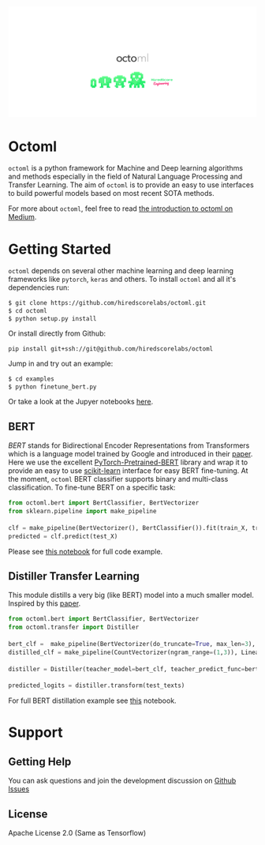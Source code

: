 ![](media/cover.png)

# Octoml

`octoml` is a python framework for Machine and Deep learning algorithms and methods especially in the field of Natural Language Processing and Transfer Learning. The aim of `octoml` is to provide an easy to use interfaces to build powerful models based on most recent SOTA methods.

For more about `octoml`, feel free to read [the introduction to octoml on Medium](https://medium.com/hiredscore-engineering/introducing-octoml-73bd527491b1).

# Getting Started

`octoml` depends on several other machine learning and deep learning frameworks like `pytorch`, `keras` and others. To install `octoml` and all it's dependencies run:

```
$ git clone https://github.com/hiredscorelabs/octoml.git
$ cd octoml
$ python setup.py install
```

Or install directly from Github:

```
pip install git+ssh://git@github.com/hiredscorelabs/octoml
```

Jump in and try out an example:

```
$ cd examples
$ python finetune_bert.py
```

Or take a look at the Jupyer notebooks [here](notebooks).

## BERT

*BERT* stands for Bidirectional Encoder Representations from Transformers which is a language model trained by Google and introduced in their [paper](https://arxiv.org/abs/1810.04805).
Here we use the excellent [PyTorch-Pretrained-BERT](https://pypi.org/project/pytorch-pretrained-bert/) library and wrap it to provide an easy to use [scikit-learn](https://scikit-learn.org/) interface for easy BERT fine-tuning. At the moment, `octoml` BERT classifier supports binary and multi-class classification. To fine-tune BERT on a specific task:

```python
from octoml.bert import BertClassifier, BertVectorizer
from sklearn.pipeline import make_pipeline

clf = make_pipeline(BertVectorizer(), BertClassifier()).fit(train_X, train_y)
predicted = clf.predict(test_X)
```

Please see [this notebook](https://github.com/hiredscorelabs/octoml/blob/master/notebooks/finetune_bert.ipynb) for full code example.

## Distiller Transfer Learning

This module distills a very big (like BERT) model into a much smaller model. Inspired by this [paper](https://arxiv.org/abs/1503.02531).

```python
from octoml.bert import BertClassifier, BertVectorizer
from octoml.transfer import Distiller

bert_clf =  make_pipeline(BertVectorizer(do_truncate=True, max_len=3), BertClassifier())
distilled_clf = make_pipeline(CountVectorizer(ngram_range=(1,3)), LinearRegression())

distiller = Distiller(teacher_model=bert_clf, teacher_predict_func=bert_clf.decision_function, student_model=distilled_clf).fit(train_texts, train_y, unlabeled_X=unlabeled_texts)

predicted_logits = distiller.transform(test_texts)
```

For full BERT distillation example see [this](https://github.com/hiredscorelabs/octoml/blob/master/notebooks/distill_bert.ipynb) notebook.



# Support

## Getting Help

You can ask questions and join the development discussion on [Github Issues](https://github.com/hiredscorelabs/octoml/issues)


## License

Apache License 2.0 (Same as Tensorflow)

